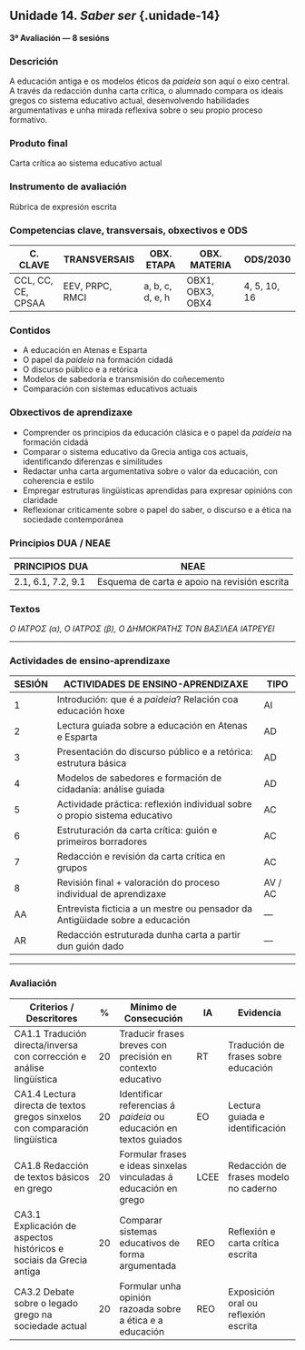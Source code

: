 ## Unidade 14. *Saber ser*  {.unidade-14}
**3ª Avaliación — 8 sesións**

### Descrición  
A educación antiga e os modelos éticos da *paideia* son aquí o eixo central. A través da redacción dunha carta crítica, o alumnado compara os ideais gregos co sistema educativo actual, desenvolvendo habilidades argumentativas e unha mirada reflexiva sobre o seu propio proceso formativo.

### Produto final  
Carta crítica ao sistema educativo actual

### Instrumento de avaliación  
Rúbrica de expresión escrita

### Competencias clave, transversais, obxectivos e ODS

| C. CLAVE         | TRANSVERSAIS    | OBX. ETAPA       | OBX. MATERIA       | ODS/2030        |
|------------------|------------------|------------------|--------------------|-----------------|
| CCL, CC, CE, CPSAA | EEV, PRPC, RMCI | a, b, c, d, e, h | OBX1, OBX3, OBX4   | 4, 5, 10, 16     |

### Contidos

- A educación en Atenas e Esparta  
- O papel da *paideia* na formación cidadá  
- O discurso público e a retórica  
- Modelos de sabedoría e transmisión do coñecemento  
- Comparación con sistemas educativos actuais

### Obxectivos de aprendizaxe

- Comprender os principios da educación clásica e o papel da *paideia* na formación cidadá  
- Comparar o sistema educativo da Grecia antiga cos actuais, identificando diferenzas e similitudes  
- Redactar unha carta argumentativa sobre o valor da educación, con coherencia e estilo  
- Empregar estruturas lingüísticas aprendidas para expresar opinións con claridade  
- Reflexionar criticamente sobre o papel do saber, o discurso e a ética na sociedade contemporánea

### Principios DUA / NEAE

| PRINCIPIOS DUA         | NEAE                                        |
|------------------------|---------------------------------------------|
| 2.1, 6.1, 7.2, 9.1      | Esquema de carta e apoio na revisión escrita |

### Textos  
*Ο ΙΑΤΡΟΣ (α), Ο ΙΑΤΡΟΣ (β), Ο ΔΗΜΟΚΡΑΤΗΣ ΤΟΝ ΒΑΣΙΛΕΑ ΙΑΤΡΕΥΕΙ*

---

### Actividades de ensino-aprendizaxe

| SESIÓN | ACTIVIDADES DE ENSINO-APRENDIZAXE                                                                   | TIPO     |
|--------|------------------------------------------------------------------------------------------------------|----------|
| 1      | Introdución: que é a *paideia*? Relación coa educación hoxe                                          | AI       |
| 2      | Lectura guiada sobre a educación en Atenas e Esparta                                                | AD       |
| 3      | Presentación do discurso público e a retórica: estrutura básica                                      | AD       |
| 4      | Modelos de sabedores e formación de cidadanía: análise guiada                                       | AD       |
| 5      | Actividade práctica: reflexión individual sobre o propio sistema educativo                           | AC       |
| 6      | Estruturación da carta crítica: guión e primeiros borradores                                         | AC       |
| 7      | Redacción e revisión da carta crítica en grupos                                                      | AC       |
| 8      | Revisión final + valoración do proceso individual de aprendizaxe                                     | AV / AC  |
| AA     | Entrevista ficticia a un mestre ou pensador da Antigüidade sobre a educación                         | —        |
| AR     | Redacción estruturada dunha carta a partir dun guión dado                                            | —        |

---

### Avaliación

| Criterios / Descritores                                                  | %  | Mínimo de Consecución                                                        | IA     | Evidencia                                                   |
|---------------------------------------------------------------------------|-----|--------------------------------------------------------------------------------|--------|-------------------------------------------------------------|
| CA1.1 Tradución directa/inversa con corrección e análise lingüística     | 20  | Traducir frases breves con precisión en contexto educativo                   | RT     | Tradución de frases sobre educación                         |
| CA1.4 Lectura directa de textos gregos sinxelos con comparación lingüística | 20  | Identificar referencias á *paideia* ou educación en textos guiados            | EO     | Lectura guiada e identificación                             |
| CA1.8 Redacción de textos básicos en grego                               | 20  | Formular frases e ideas sinxelas vinculadas á educación en grego             | LCEE   | Redacción de frases modelo no caderno                       |
| CA3.1 Explicación de aspectos históricos e sociais da Grecia antiga      | 20  | Comparar sistemas educativos de forma argumentada                            | REO    | Reflexión e carta crítica escrita                          |
| CA3.2 Debate sobre o legado grego na sociedade actual                    | 20  | Formular unha opinión razoada sobre a ética e a educación                    | REO    | Exposición oral ou reflexión escrita                        |